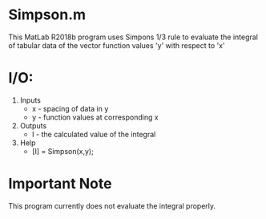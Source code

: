 # Simpson.m
This MatLab R2018b program uses Simpons 1/3 rule to evaluate the integral of tabular data
of the vector function values 'y' with respect to 'x'

# I/O:
1. Inputs
   * x - spacing of data in y
   * y - function values at corresponding x
2. Outputs
   * I - the calculated value of the integral
4. Help
   * [I] = Simpson(x,y);
   
# Important Note
This program currently does not evaluate the integral properly.